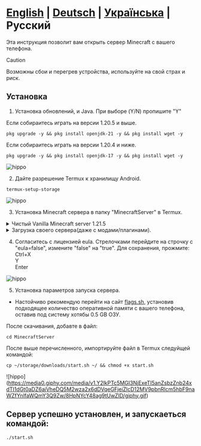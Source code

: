 # **[English](./README.md)** | **[Deutsch](./README_DE.md)** | **[Українська](./README_UA.md)** | **Русский**

Эта инструкция позволит вам открыть сервер Minecraft с вашего телефона.

> [!CAUTION]
> Возможны сбои и перегрев устройства, используйте на свой страх и риск.

## Установка

1. Установка обновлений, и Java. При выборе (Y/N) пропишите "Y"

Если собираитесь играть на версии 1.20.5 и выше.
 ```
 pkg upgrade -y && pkg install openjdk-21 -y && pkg install wget -y
 ```
Если собираитесь играть на версии 1.20.4 и ниже.
  ```
 pkg upgrade -y && pkg install openjdk-17 -y && pkg install wget -y
 ```
 ![hippo](https://media2.giphy.com/media/v1.Y2lkPTc5MGI3NjExamNiMnl3MW9yZm5wcnh3dmFlZjJsODF2aW43OXl3Zmpyb2IzMzh5MCZlcD12MV9pbnRlcm5hbF9naWZfYnlfaWQmY3Q9Zw/JDvvVvvuYn4RvqT4bM/giphy.gif)

2. Дайте разрешение Termux к хранилищу Android.
  ```
 termux-setup-storage
 ```
 ![hippo](https://media2.giphy.com/media/v1.Y2lkPTc5MGI3NjExanVuMmpvc205ZjA5MnNweHBiN2IydGJ1bXZsMzd6Y2Vocm0zMzllZSZlcD12MV9pbnRlcm5hbF9naWZfYnlfaWQmY3Q9Zw/lTddG6F2dAVHilKPDd/giphy.gif)

3. Установка Minecraft сервера в папку "MinecraftServer" в Termux.
<details>
<summary>Чистый Vanilla Minecraft server 1.21.5</summary>
<pre><code>mkdir ~/MinecraftServer && wget -P ~/MinecraftServer  https://piston-data.mojang.com/v1/objects/e6ec2f64e6080b9b5d9b471b291c33cc7f509733/server.jar &&
cd MinecraftServer && java -Xmx1024M -Xms1024M -jar server.jar nogui</code></pre>
<p>
  <img src="https://media1.giphy.com/media/v1.Y2lkPTc5MGI3NjExcXZpdzRoYjl0dmkwZjQ5cDgxMHBqaWZpbXd3NHViM2c2OGk5cGQ4ciZlcD12MV9pbnRlcm5hbF9naWZfYnlfaWQmY3Q9Zw/bDqpjNmqdwLlzDlMeA/giphy.gif" alt="hippo" />
</p>

</details>

<details>
<summary>Загрузка своего сервера(даже с модами/плагинами).</summary>
Переменуюте файл запуска в "server.jar", и импортируйте на ваш телефон.<br>
⚠ Обратите внимание на копируемую команду!

 <pre><code>mkdir ~/MinecraftServer && cp ~/Ваш путь в папку с файлами сервера/. ~/MinecraftServer/</code></pre>
</details>

4. Согласитесь с лицензией eula.
Стрелочками перейдите на строчку с "eula=false", измените "false" на "true".
Для сохранения, прожмите:<br>
Ctrl+X<br>
Y<br>
Enter

![hippo](https://media1.giphy.com/media/v1.Y2lkPTc5MGI3NjExeDhoODdvN2hjcnF6ODRrcnYzM2UwdWxzaGMyMWV1OWdkc2Q3YXM2cSZlcD12MV9pbnRlcm5hbF9naWZfYnlfaWQmY3Q9Zw/GsSgLaOAFo6RL1n41h/giphy.gif)

5. Установка параметров запуска сервера.
 - Настойчиво рекомендую перейти на сайт [flags.sh](https://flags.sh/), установив подходящее количество оперативной памяти с вашего телефона, оставив под систему хотябы 0.5 GB ОЗУ.

 После скачивания, добавте в файл:
  ```
 cd MinecraftServer
 ```

 После выше перечисленного, импортируйте файл в Termux следуйщей командой:
  ```
 cp ~/storage/downloads/start.sh ~/ && chmod +x start.sh
 ```

![hippo] (https://media0.giphy.com/media/v1.Y2lkPTc5MGI3NjExeTI5anZsbzZnb24xdTI1dGt0aDZ6ajVheDQ5M2wza2x6dDVqeGFjeiZlcD12MV9pbnRlcm5hbF9naWZfYnlfaWQmY3Q9Zw/8HpNYcY48ag9tUwZID/giphy.gif)

## Сервер успешно установлен, и запускаеться командой:
  ```
 ./start.sh
 ```
